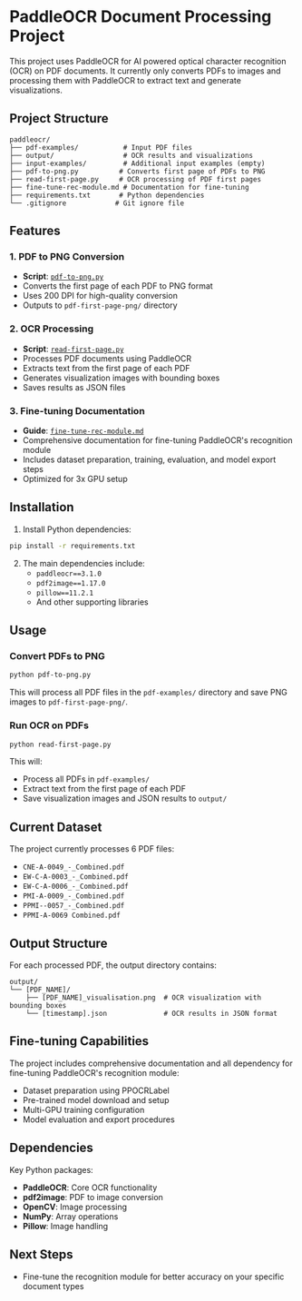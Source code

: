# PaddleOCR Document Processing Project

This project uses PaddleOCR for AI powered optical character recognition (OCR) on PDF documents. It currently only converts PDFs to images and processing them with PaddleOCR to extract text and generate visualizations.

## Project Structure

```
paddleocr/
├── pdf-examples/           # Input PDF files
├── output/                 # OCR results and visualizations
├── input-examples/         # Additional input examples (empty)
├── pdf-to-png.py          # Converts first page of PDFs to PNG
├── read-first-page.py     # OCR processing of PDF first pages
├── fine-tune-rec-module.md # Documentation for fine-tuning
├── requirements.txt       # Python dependencies
└── .gitignore            # Git ignore file
```

## Features

### 1. PDF to PNG Conversion
- **Script**: [`pdf-to-png.py`](pdf-to-png.py)
- Converts the first page of each PDF to PNG format
- Uses 200 DPI for high-quality conversion
- Outputs to `pdf-first-page-png/` directory

### 2. OCR Processing
- **Script**: [`read-first-page.py`](read-first-page.py)
- Processes PDF documents using PaddleOCR
- Extracts text from the first page of each PDF
- Generates visualization images with bounding boxes
- Saves results as JSON files

### 3. Fine-tuning Documentation
- **Guide**: [`fine-tune-rec-module.md`](fine-tune-rec-module.md)
- Comprehensive documentation for fine-tuning PaddleOCR's recognition module
- Includes dataset preparation, training, evaluation, and model export steps
- Optimized for 3x GPU setup

## Installation

1. Install Python dependencies:
```bash
pip install -r requirements.txt
```

2. The main dependencies include:
   - `paddleocr==3.1.0`
   - `pdf2image==1.17.0`
   - `pillow==11.2.1`
   - And other supporting libraries

## Usage

### Convert PDFs to PNG
```bash
python pdf-to-png.py
```
This will process all PDF files in the `pdf-examples/` directory and save PNG images to `pdf-first-page-png/`.

### Run OCR on PDFs
```bash
python read-first-page.py
```
This will:
- Process all PDFs in `pdf-examples/`
- Extract text from the first page of each PDF
- Save visualization images and JSON results to `output/`

## Current Dataset

The project currently processes 6 PDF files:
- `CNE-A-0049_-_Combined.pdf`
- `EW-C-A-0003_-_Combined.pdf`
- `EW-C-A-0006_-_Combined.pdf`
- `PMI-A-0009_-_Combined.pdf`
- `PPMI--0057_-_Combined.pdf`
- `PPMI-A-0069 Combined.pdf`

## Output Structure

For each processed PDF, the output directory contains:
```
output/
└── [PDF_NAME]/
    ├── [PDF_NAME]_visualisation.png  # OCR visualization with bounding boxes
    └── [timestamp].json              # OCR results in JSON format
```

## Fine-tuning Capabilities

The project includes comprehensive documentation and all dependency for fine-tuning PaddleOCR's recognition module:
- Dataset preparation using PPOCRLabel
- Pre-trained model download and setup
- Multi-GPU training configuration
- Model evaluation and export procedures

## Dependencies

Key Python packages:
- **PaddleOCR**: Core OCR functionality
- **pdf2image**: PDF to image conversion
- **OpenCV**: Image processing
- **NumPy**: Array operations
- **Pillow**: Image handling

## Next Steps

- Fine-tune the recognition module for better accuracy on your specific document types